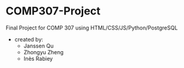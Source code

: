 # COMP307-Project
Final Project for COMP 307 using HTML/CSS/JS/Python/PostgreSQL
* created by: 
  * Janssen Qu
  * Zhongyu Zheng
  * Inès Rabiey
